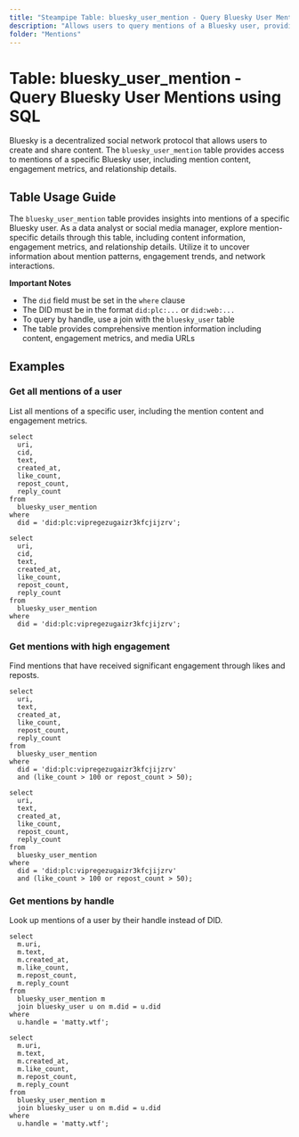 ```yaml
---
title: "Steampipe Table: bluesky_user_mention - Query Bluesky User Mentions using SQL"
description: "Allows users to query mentions of a Bluesky user, providing insights into mention content, engagement metrics, and relationship details."
folder: "Mentions"
---
```


# Table: bluesky_user_mention - Query Bluesky User Mentions using SQL

Bluesky is a decentralized social network protocol that allows users to create and share content. The `bluesky_user_mention` table provides access to mentions of a specific Bluesky user, including mention content, engagement metrics, and relationship details.

## Table Usage Guide

The `bluesky_user_mention` table provides insights into mentions of a specific Bluesky user. As a data analyst or social media manager, explore mention-specific details through this table, including content information, engagement metrics, and relationship details. Utilize it to uncover information about mention patterns, engagement trends, and network interactions.

**Important Notes**

- The `did` field must be set in the `where` clause
- The DID must be in the format `did:plc:...` or `did:web:...`
- To query by handle, use a join with the `bluesky_user` table
- The table provides comprehensive mention information including content, engagement metrics, and media URLs

## Examples

### Get all mentions of a user
List all mentions of a specific user, including the mention content and engagement metrics.

```sql+postgres
select
  uri,
  cid,
  text,
  created_at,
  like_count,
  repost_count,
  reply_count
from
  bluesky_user_mention
where
  did = 'did:plc:vipregezugaizr3kfcjijzrv';
```

```sql+sqlite
select
  uri,
  cid,
  text,
  created_at,
  like_count,
  repost_count,
  reply_count
from
  bluesky_user_mention
where
  did = 'did:plc:vipregezugaizr3kfcjijzrv';
```

### Get mentions with high engagement
Find mentions that have received significant engagement through likes and reposts.

```sql+postgres
select
  uri,
  text,
  created_at,
  like_count,
  repost_count,
  reply_count
from
  bluesky_user_mention
where
  did = 'did:plc:vipregezugaizr3kfcjijzrv'
  and (like_count > 100 or repost_count > 50);
```

```sql+sqlite
select
  uri,
  text,
  created_at,
  like_count,
  repost_count,
  reply_count
from
  bluesky_user_mention
where
  did = 'did:plc:vipregezugaizr3kfcjijzrv'
  and (like_count > 100 or repost_count > 50);
```

### Get mentions by handle
Look up mentions of a user by their handle instead of DID.

```sql+postgres
select
  m.uri,
  m.text,
  m.created_at,
  m.like_count,
  m.repost_count,
  m.reply_count
from
  bluesky_user_mention m
  join bluesky_user u on m.did = u.did
where
  u.handle = 'matty.wtf';
```

```sql+sqlite
select
  m.uri,
  m.text,
  m.created_at,
  m.like_count,
  m.repost_count,
  m.reply_count
from
  bluesky_user_mention m
  join bluesky_user u on m.did = u.did
where
  u.handle = 'matty.wtf';
``` 